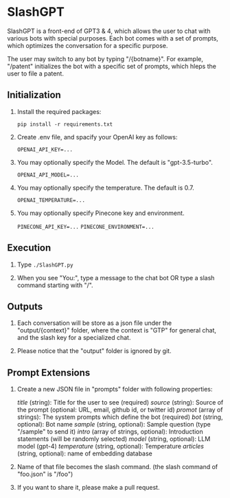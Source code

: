 # SlashGPT

SlashGPT is a front-end of GPT3 & 4, which allows the user to chat with various bots with special purposes.
Each bot comes with a set of prompts, which optimizes the conversation for a specific purpose. 

The user may switch to any bot by typing "/{botname}". For example, "/patent" initializes the bot with
a specific set of prompts, which hleps the user to file a patent.

## Initialization

1. Install the required packages: 

    `pip install -r requirements.txt`

2. Create .env file, and spacify your OpenAI key as follows:

    `OPENAI_API_KEY=...`

3. You may optionally specify the Model. The default is "gpt-3.5-turbo".

    `OPENAI_API_MODEL=...`

4. You may optionally specify the temperature. The default is 0.7.

    `OPENAI_TEMPERATURE=...`

5. You may optionally specify Pinecone key and environment.

    `PINECONE_API_KEY=...`
    `PINECONE_ENVIRONMENT=...`

## Execution

1. Type `./SlashGPT.py`

2. When you see "You:", type a message to the chat bot OR type a slash command starting with "/".

## Outputs

1. Each conversation will be store as a json file under the "output/{context}" folder, 
where the context is "GTP" for general chat, and the slash key for a specialized chat.

2. Please notice that the "output" folder is ignored by git. 

## Prompt Extensions

1. Create a new JSON file in "prompts" folder with following properties:

    *title* (string): Title for the user to see (required)
    *source* (string): Source of the prompt (optional: URL, email, github id, or twitter id)
    *promot* (array of strings): The system prompts which define the bot (required)
    *bot* (string, optional): Bot name
    *sample* (string, optional): Sample question (type "/sample" to send it)
    *intro* (array of strings, optional): Introduction statements (will be randomly selected)
    *model* (string, optional): LLM model (gpt-4)
    *temperature* (string, optional): Temperature
    *articles* (string, optional): name of embedding database

2. Name of that file becomes the slash command. (the slash command of "foo.json" is "/foo")

3. If you want to share it, please make a pull request.
